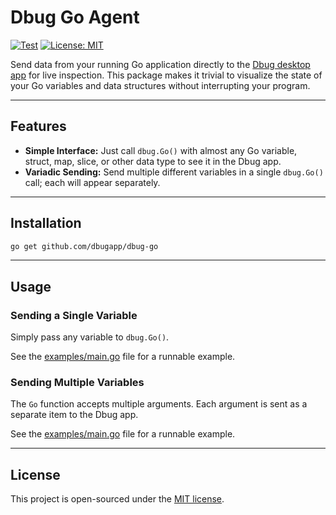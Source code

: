 # Dbug Go Agent

[![Test](https://github.com/dbugapp/dbug-go/actions/workflows/test.yml/badge.svg)](https://github.com/dbugapp/dbug-go/actions/workflows/test.yml)
[![License: MIT](https://img.shields.io/badge/License-MIT-blue.svg)](https://opensource.org/licenses/MIT)

Send data from your running Go application directly to the [Dbug desktop app](https://github.com/dbugapp/desktop) for live inspection. This package makes it trivial to visualize the state of your Go variables and data structures without interrupting your program.

---

## Features

- **Simple Interface:** Just call `dbug.Go()` with almost any Go variable, struct, map, slice, or other data type to see it in the Dbug app.
- **Variadic Sending:** Send multiple different variables in a single `dbug.Go()` call; each will appear separately.

---

## Installation

```bash
go get github.com/dbugapp/dbug-go
```

---

## Usage

### Sending a Single Variable

Simply pass any variable to `dbug.Go()`.

See the [examples/main.go](examples/main.go) file for a runnable example.

### Sending Multiple Variables

The `Go` function accepts multiple arguments. Each argument is sent as a separate item to the Dbug app.

See the [examples/main.go](examples/main.go) file for a runnable example.

---

## License

This project is open-sourced under the [MIT license](https://opensource.org/licenses/MIT).


